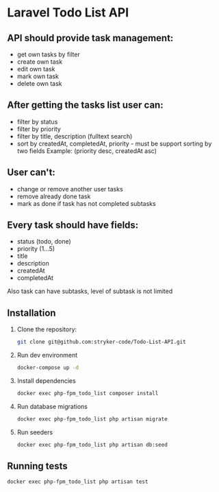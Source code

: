 # Laravel Todo List API


## API should provide task management:
- get own tasks by filter
- create own task
- edit own task
- mark own task
- delete own task

## After getting the tasks list user can:
- filter by status
- filter by priority 
- filter by title, description (fulltext search)
- sort by createdAt, completedAt, priority - 
must be support sorting by two fields
Example: (priority desc, createdAt asc)

## User can't:
- change or remove another user tasks
- remove already done task
- mark as done if task has not completed subtasks

## Every task should have fields:
- status (todo, done)
- priority (1...5)
- title
- description
- createdAt
- completedAt

Also task can have subtasks, level of subtask is not limited

## Installation

1. Clone the repository:
    ```sh
    git clone git@github.com:stryker-code/Todo-List-API.git
    ```
2. Run dev environment
    ```sh
    docker-compose up -d
    ```
   
3. Install dependencies
    ```sh
    docker exec php-fpm_todo_list composer install
    ```

4. Run database migrations
    ```sh
    docker exec php-fpm_todo_list php artisan migrate
    ```

5. Run seeders
    ```sh
    docker exec php-fpm_todo_list php artisan db:seed
    ```
   
## Running tests

```sh
docker exec php-fpm_todo_list php artisan test
```
